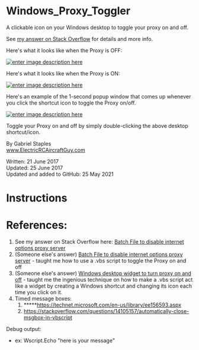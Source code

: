 # Windows_Proxy_Toggler
A clickable icon on your Windows desktop to toggle your proxy on and off.

See [my answer on Stack Overflow][my_ans] for details and more info.

Here's what it looks like when the Proxy is OFF:

[![enter image description here][1]][1]

Here's what it looks like when the Proxy is ON:

[![enter image description here][2]][2]

Here's an example of the 1-second popup window that comes up whenever you click the shortcut icon to toggle the Proxy on/off. 

[![enter image description here][3]][3]

Toggle your Proxy on and off by simply double-clicking the above desktop shortcut/icon.  


By Gabriel Staples  
www.ElectricRCAircraftGuy.com  

Written: 21 June 2017  
Updated: 25 June 2017  
Updated and added to GitHub: 25 May 2021  


# Instructions



# References:
1. See my answer on Stack Overflow here: [Batch File to disable internet options proxy server](https://stackoverflow.com/questions/18439373/batch-file-to-disable-internet-options-proxy-server/44752679#44752679)
1. (Someone else's answer) [Batch File to disable internet options proxy server](https://stackoverflow.com/questions/18439373/batch-file-to-disable-internet-options-proxy-server/27092872#27092872) - taught me how to use a .vbs script to toggle the Proxy on and off 
1. (Someone else's answer) [Windows desktop widget to turn proxy on and off](https://stackoverflow.com/questions/26708347/windows-desktop-widget-to-turn-proxy-on-and-off/26708451#26708451) - taught me the ingenious technique on how to make a .vbs script act like a widget by creating a Windows shortcut and changing its icon each time you click on it.
1. Timed message boxes:
    1. \*\*\*\*\*https://technet.microsoft.com/en-us/library/ee156593.aspx
    1. https://stackoverflow.com/questions/14105157/automatically-close-msgbox-in-vbscript

Debug output:
- ex: Wscript.Echo "here is your message"


  [1]: https://i.stack.imgur.com/IqKHI.png
  [2]: https://i.stack.imgur.com/iap0E.png
  [3]: https://i.stack.imgur.com/9vWES.png
  [my_ans]: https://stackoverflow.com/questions/18439373/batch-file-to-disable-internet-options-proxy-server/44752679#44752679
